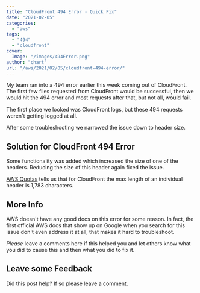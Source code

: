 ```yaml
---
title: "CloudFront 494 Error - Quick Fix"
date: "2021-02-05"
categories: 
  - "aws"
tags: 
  - "494"
  - "cloudfront"
cover:
  Image: "/images/494Error.png"
author: "chart"
url: "/aws/2021/02/05/cloudfront-494-error/"
---
```


My team ran into a 494 error earlier this week coming out of CloudFront. The first few files requested from CloudFront would be successful, then we would hit the 494 error and most requests after that, but not all, would fail.

The first place we looked was CloudFront logs, but these 494 requests weren't getting logged at all.

After some troubleshooting we narrowed the issue down to header size.

## Solution for CloudFront 494 Error

Some functionality was added which increased the size of one of the headers. Reducing the size of this header again fixed the issue.

[AWS Quotas](https://docs.aws.amazon.com/AmazonCloudFront/latest/DeveloperGuide/cloudfront-limits.html) tells us that for CloudFront the max length of an individual header is 1,783 characters.

## More Info

AWS doesn't have any good docs on this error for some reason. In fact, the first official AWS docs that show up on Google when you search for this issue don't even address it at all, that makes it hard to troubleshoot.

_Please_ leave a comments here if this helped you and let others know what you did to cause this and then what you did to fix it.

## Leave some Feedback

Did this post help? If so please leave a comment.
